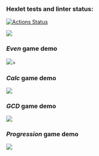 ### Hexlet tests and linter status:
[![Actions Status](https://github.com/TemporalForm/java-project-61/actions/workflows/hexlet-check.yml/badge.svg)](https://github.com/TemporalForm/java-project-61/actions)

<a href="https://codeclimate.com/github/TemporalForm/java-project-61/maintainability"><img src="https://api.codeclimate.com/v1/badges/75cd5ee7f69b20eec367/maintainability" /></a>

### *Even* game demo
<a href="https://asciinema.org/a/vbMbR35vuY9Mow7B6d6HG3BWq" target="_blank"><img src="https://asciinema.org/a/vbMbR35vuY9Mow7B6d6HG3BWq.svg" /></a>>

### *Calc* game demo
<a href="https://asciinema.org/a/gKvhB78yyT6PCDT7pSmQYyjWk" target="_blank"><img src="https://asciinema.org/a/gKvhB78yyT6PCDT7pSmQYyjWk.svg" /></a>

### *GCD* game demo
<a href="https://asciinema.org/a/4MwYBKK0iCPTPVxnYlLavvgp3" target="_blank"><img src="https://asciinema.org/a/4MwYBKK0iCPTPVxnYlLavvgp3.svg" /></a>

### *Progression* game demo
<a href="https://asciinema.org/a/oV8wbSaIvr9f8Zm1HR7lDa8gM" target="_blank"><img src="https://asciinema.org/a/oV8wbSaIvr9f8Zm1HR7lDa8gM.svg" /></a>
